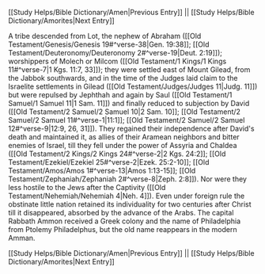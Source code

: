 [[Study Helps/Bible Dictionary/Amen|Previous Entry]]  ||  [[Study Helps/Bible Dictionary/Amorites|Next Entry]]

 A tribe descended from Lot, the nephew of Abraham ([[Old Testament/Genesis/Genesis 19#^verse-38|Gen. 19:38]]; [[Old Testament/Deuteronomy/Deuteronomy 2#^verse-19|Deut. 2:19]]); worshippers of Molech or Milcom ([[Old Testament/1 Kings/1 Kings 11#^verse-7|1 Kgs. 11:7, 33]]); they were settled east of Mount Gilead, from the Jabbok southwards, and in the time of the Judges laid claim to the Israelite settlements in Gilead ([[Old Testament/Judges/Judges 11|Judg. 11]]) but were repulsed by Jephthah and again by Saul ([[Old Testament/1 Samuel/1 Samuel 11|1 Sam. 11]]) and finally reduced to subjection by David ([[Old Testament/2 Samuel/2 Samuel 10|2 Sam. 10]]; [[Old Testament/2 Samuel/2 Samuel 11#^verse-1|11:1]]; [[Old Testament/2 Samuel/2 Samuel 12#^verse-9|12:9, 26, 31]]). They regained their independence after David's death and maintained it, as allies of their Aramean neighbors and bitter enemies of Israel, till they fell under the power of Assyria and Chaldea ([[Old Testament/2 Kings/2 Kings 24#^verse-2|2 Kgs. 24:2]]; [[Old Testament/Ezekiel/Ezekiel 25#^verse-2|Ezek. 25:2-10]]; [[Old Testament/Amos/Amos 1#^verse-13|Amos 1:13-15]]; [[Old Testament/Zephaniah/Zephaniah 2#^verse-8|Zeph. 2:8]]). Nor were they less hostile to the Jews after the Captivity ([[Old Testament/Nehemiah/Nehemiah 4|Neh. 4]]). Even under foreign rule the obstinate little nation retained its individuality for two centuries after Christ till it disappeared, absorbed by the advance of the Arabs. The capital Rabbath Ammon received a Greek colony and the name of Philadelphia from Ptolemy Philadelphus, but the old name reappears in the modern Amman.

[[Study Helps/Bible Dictionary/Amen|Previous Entry]]  ||  [[Study Helps/Bible Dictionary/Amorites|Next Entry]]